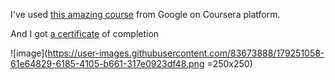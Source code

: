 I've used <a href="https://www.coursera.org/learn/introduction-git-github">this amazing course</a> from Google on Coursera platform.<br>

And I got <a href="https://www.coursera.org/account/accomplishments/certificate/LGFNC84W2EEL">a certificate</a> of completion

![image](https://user-images.githubusercontent.com/83673888/179251058-61e64829-6185-4105-b661-317e0923df48.png =250x250)



